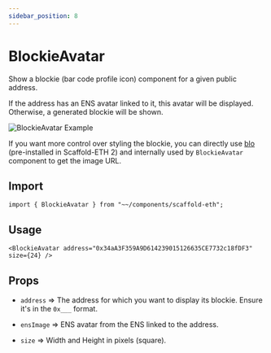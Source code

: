 ```yaml
---
sidebar_position: 8
---
```


# BlockieAvatar

Show a blockie (bar code profile icon) component for a given public address.

If the address has an ENS avatar linked to it, this avatar will be displayed. Otherwise, a generated blockie will be shown.

![BlockieAvatar Example](/img/BlockieAvatar.png)

If you want more control over styling the blockie, you can directly use [blo](https://github.com/bpierre/blo) (pre-installed in Scaffold-ETH 2) and internally used by `BlockieAvatar` component to get the image URL.

## Import

```tsx
import { BlockieAvatar } from "~~/components/scaffold-eth";
```

## Usage

```tsx
<BlockieAvatar address="0x34aA3F359A9D614239015126635CE7732c18fDF3" size={24} />
```

## Props

- `address` => The address for which you want to display its blockie. Ensure it's in the `0x___` format.

- `ensImage` => ENS avatar from the ENS linked to the address.

- `size` => Width and Height in pixels (square).
